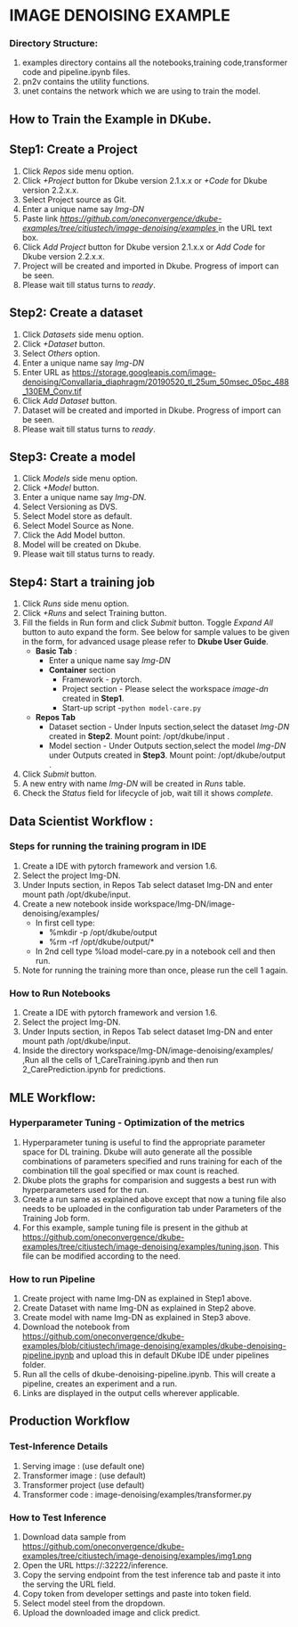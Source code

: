 # IMAGE DENOISING EXAMPLE
### Directory Structure:
1. examples directory contains all the notebooks,training code,transformer code and pipeline.ipynb files.
2. pn2v contains the utility functions.
3. unet contains the network which we are using to train the model.

## How to Train the Example in DKube.

## Step1: Create a Project
 1. Click *Repos* side menu option.
 2. Click *+Project* button for Dkube version 2.1.x.x or *+Code* for Dkube version 2.2.x.x.
 3. Select Project source as Git.
 4. Enter a unique name say *Img-DN*
 5. Paste link *[https://github.com/oneconvergence/dkube-examples/tree/citiustech/image-denoising/examples
 ](https://github.com/oneconvergence/dkube-examples/tree/citiustech/image-denoising/examples)* in the URL text box.
 6. Click *Add Project* button for Dkube version 2.1.x.x or *Add Code* for Dkube version 2.2.x.x.
 7. Project will be created and imported in Dkube. Progress of import can be seen.
 8. Please wait till status turns to *ready*.

## Step2: Create a dataset
 1. Click *Datasets* side menu option.
 2. Click *+Dataset* button.
 3. Select *Others* option.
 4. Enter a unique name say *Img-DN*
 5. Enter URL as https://storage.googleapis.com/image-denoising/Convallaria_diaphragm/20190520_tl_25um_50msec_05pc_488_130EM_Conv.tif
 6. Click *Add Dataset* button.
 7. Dataset will be created and imported in Dkube. Progress of import can be seen.
 8. Please wait till status turns to *ready*.

## Step3: Create a model
 1. Click *Models* side menu option.
 2. Click *+Model* button.
 3. Enter a unique name say *Img-DN*.
 4. Select Versioning as DVS. 
 5. Select Model store as default.
 6. Select Model Source as None.
 7. Click the Add Model button.
 8. Model will be created on Dkube.
 9. Please wait till status turns to ready.


## Step4: Start a training job
 1. Click *Runs* side menu option.
 2. Click *+Runs* and select Training button.
 3. Fill the fields in Run form and click *Submit* button. Toggle *Expand All* button to auto expand the form. See below for sample values to be given in the form, for advanced usage please refer to **Dkube User Guide**.
    - **Basic Tab** :
	  - Enter a unique name say *Img-DN*
 	  - **Container** section
		- Framework - pytorch.
		- Project section - Please select the workspace *image-dn* created in **Step1**.
		- Start-up script -`python model-care.py`
    - **Repos Tab**
	    - Dataset section - Under Inputs section,select the dataset *Img-DN* created in **Step2**. Mount point: /opt/dkube/input .
	    - Model section   - Under Outputs section,select the model *Img-DN* under Outputs created in **Step3**. Mount point: /opt/dkube/output .
4. Click *Submit* button.
5. A new entry with name *Img-DN* will be created in *Runs* table.
6. Check the *Status* field for lifecycle of job, wait till it shows *complete*.

## Data Scientist Workflow :
### Steps for running the training program in IDE
1. Create a IDE with pytorch framework and version 1.6.
2. Select the project Img-DN.
3. Under Inputs section, in Repos Tab select dataset Img-DN and enter mount path /opt/dkube/input.
4. Create a new notebook inside workspace/Img-DN/image-denoising/examples/
   - In first cell type:
     - %mkdir -p /opt/dkube/output
     - %rm -rf /opt/dkube/output/*
   - In 2nd cell type %load model-care.py in a notebook cell and then run.
5. Note for running the training more than once, please run the cell 1 again.

### How to Run Notebooks
1. Create a IDE with pytorch framework and version 1.6.
2. Select the project Img-DN.
3. Under Inputs section, in Repos Tab select dataset Img-DN and enter mount path /opt/dkube/input.
4. Inside the directory workspace/Img-DN/image-denoising/examples/ ,Run all the cells of 1_CareTraining.ipynb and then 
run 2_CarePrediction.ipynb for predictions.


## MLE Workflow:
### Hyperparameter Tuning - Optimization of the metrics
1. Hyperparameter tuning is useful to find the appropriate parameter space for DL training. Dkube will auto generate all the possible combinations of parameters specified and runs training for each of the combination till the goal specified or max count is reached.
2. Dkube plots the graphs for comparision and suggests a best run with hyperparameters used for the run.
3. Create a run same as explained above except that now a tuning file also needs to be uploaded in the configuration tab under Parameters of the Training Job form.
4. For this example, sample tuning file is present in the github at https://github.com/oneconvergence/dkube-examples/tree/citiustech/image-denoising/examples/tuning.json. This file can be modified according to the need.

### How to run Pipeline
1. Create project with name Img-DN as explained in Step1 above.
2. Create Dataset with name Img-DN as explained in Step2 above.
3. Create model with name Img-DN as explained in Step3 above.
4. Download the notebook from https://github.com/oneconvergence/dkube-examples/blob/citiustech/image-denoising/examples/dkube-denoising-pipeline.ipynb and upload this in default DKube IDE under pipelines folder.
5. Run all the cells of dkube-denoising-pipeline.ipynb. This will create a pipeline, creates an experiment and a run.
6. Links are displayed in the output cells wherever applicable.

## Production Workflow
### Test-Inference Details
1. Serving image : (use default one)
2. Transformer image : (use default)
3. Transformer project (use default)
4. Transformer code : image-denoising/examples/transformer.py

### How to Test Inference
1. Download data sample from https://github.com/oneconvergence/dkube-examples/tree/citiustech/image-denoising/examples/img1.png
2. Open the URL https://:32222/inference.
3. Copy the serving endpoint from the test inference tab and paste it into the serving the URL field.
4. Copy token from developer settings and paste into token field.
5. Select model steel from the dropdown.
6. Upload the downloaded image and click predict.

